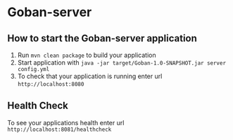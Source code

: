 # Goban-server

How to start the Goban-server application
---

1. Run `mvn clean package` to build your application
1. Start application with `java -jar target/Goban-1.0-SNAPSHOT.jar server config.yml`
1. To check that your application is running enter url `http://localhost:8080`

Health Check
---

To see your applications health enter url `http://localhost:8081/healthcheck`
